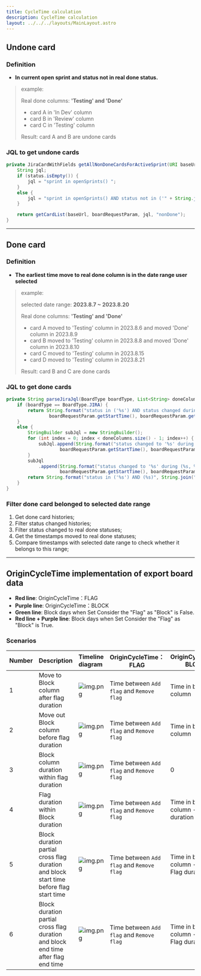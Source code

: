 ```yaml
---
title: CycleTime calculation
description: CycleTime calculation
layout: ../../../layouts/MainLayout.astro
---
```


## Undone card
### Definition
- **In current open sprint and status not in real done status.**

> example:
>
> Real done columns: **'Testing' and 'Done'**
> - card A in 'In Dev' column
> - card B in 'Review' column
> - card C in 'Testing' column
> 
> Result: card A and B are undone cards

### JQL to get undone cards
```java
private JiraCardWithFields getAllNonDoneCardsForActiveSprint(URI baseUrl, List<String> status, BoardRequestParam boardRequestParam) {
    String jql;
    if (status.isEmpty()) {
        jql = "sprint in openSprints() ";
    }
    else {
        jql = "sprint in openSprints() AND status not in ('" + String.join("','", status) + "')";
    }

    return getCardList(baseUrl, boardRequestParam, jql, "nonDone");
}
```
	
---

## Done card
### Definition
- **The earliest time move to real done column is in the date range user selected**

> example:
>
> selected date range: **2023.8.7 ~ 2023.8.20**
> 
> Real done columns: **'Testing' and 'Done'**
> - card A moved to 'Testing' column in 2023.8.6 and moved 'Done' column in 2023.8.9
> - card B moved to 'Testing' column in 2023.8.8 and moved 'Done' column in 2023.8.10
> - card C moved to 'Testing' column in 2023.8.15
> - card D moved to 'Testing' column in 2023.8.21
> 
> Result: card B and C are done cards

### JQL to get done cards
```java
private String parseJiraJql(BoardType boardType, List<String> doneColumns, BoardRequestParam boardRequestParam) {
    if (boardType == BoardType.JIRA) {
    	return String.format("status in ('%s') AND status changed during (%s, %s)", String.join("','", doneColumns),
    			boardRequestParam.getStartTime(), boardRequestParam.getEndTime());
    }
    else {
    	StringBuilder subJql = new StringBuilder();
    	for (int index = 0; index < doneColumns.size() - 1; index++) {
    		subJql.append(String.format("status changed to '%s' during (%s, %s) or ", doneColumns.get(index),
    				boardRequestParam.getStartTime(), boardRequestParam.getEndTime()));
    	}
    	subJql
    		.append(String.format("status changed to '%s' during (%s, %s)", doneColumns.get(doneColumns.size() - 1),
    				boardRequestParam.getStartTime(), boardRequestParam.getEndTime()));
    	return String.format("status in ('%s') AND (%s)", String.join("', '", doneColumns), subJql);
    }
}
```

### Filter done card belonged to selected date range
1. Get done card histories;
2. Filter status changed histories;
3. Filter status changed to real done statuses;
4. Get the timestamps moved to real done statuses;
5. Compare timestamps with selected date range to check whether it belongs to this range;

---

## OriginCycleTime implementation of export board data

- **Red line**: OriginCycleTime：FLAG
- **Purple line**: OriginCycleTime：BLOCK
- **Green line**: Block days when Set Consider the "Flag" as "Block" is False.
- **Red line + Purple line**: Block days when Set Consider the "Flag" as "Block" is True.

### Scenarios

| Number | Description                                                                            | Timeline diagram                                                                                                                  | OriginCycleTime：FLAG                     | OriginCycleTime: BLOCK                       |
| :----- | :------------------------------------------------------------------------------------- | :-------------------------------------------------------------------------------------------------------------------------------- | ----------------------------------------- | -------------------------------------------- |
| 1      | Move to Block column after flag duration                                               | ![img.png](https://cdn.staticaly.com/gh/au-heartbeat/data-hosting@main/origincycletime-image/block-after-flag.png)                | Time between `Add flag` and `Remove flag` | Time in block column                         |
| 2      | Move out Block column before flag duration                                             | ![img.png](https://cdn.staticaly.com/gh/au-heartbeat/data-hosting@main/origincycletime-image/block-before-flag.png)               | Time between `Add flag` and `Remove flag` | Time in block column                         |
| 3      | Block column duration within flag duration                                             | ![img.png](https://cdn.staticaly.com/gh/au-heartbeat/data-hosting@main/origincycletime-image/block-witnin-flag.png)               | Time between `Add flag` and `Remove flag` | 0                                            |
| 4      | Flag duration within Block duration                                                    | ![img.png](https://cdn.staticaly.com/gh/au-heartbeat/data-hosting@main/origincycletime-image/flag-within-block.png)               | Time between `Add flag` and `Remove flag` | Time in block column - Flag duration         |
| 5      | Block duration partial cross flag duration and block start time before flag start time | ![img.png](https://cdn.staticaly.com/gh/au-heartbeat/data-hosting@main/origincycletime-image/block-partial-cross-flag-before.png) | Time between `Add flag` and `Remove flag` | Time in block column - Partial Flag duration |
| 6      | Block duration partial cross flag duration and block end time after flag end time      | ![img.png](https://cdn.staticaly.com/gh/au-heartbeat/data-hosting@main/origincycletime-image/block-partial-cross-flag-after.png)  | Time between `Add flag` and `Remove flag` | Time in block column - Partial Flag duration |
